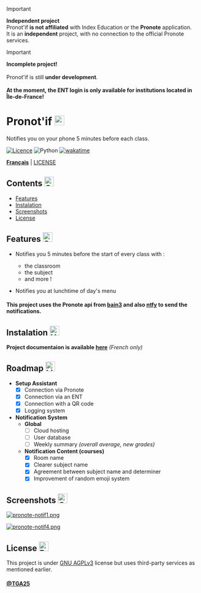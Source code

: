> [!IMPORTANT]
>**Independent project** <br>
>Pronot'if **is not affiliated** with Index Education or the **Pronote** application.   
>It is an **independent** project, with no connection to the official Pronote services.

> [!IMPORTANT]  
> **Incomplete project!** <br>  
> Pronot'if is still **under development**.<br>  
> **At the moment, the ENT login is only available for institutions located in Île-de-France!**

# Pronot'if <img src="https://raw.githubusercontent.com/Tarikul-Islam-Anik/Animated-Fluent-Emojis/master/Emojis/Objects/Books.png" alt="Books" width="25" height="25" />

Notifies you on your phone 5 minutes before each class.

[![Licence](https://img.shields.io/github/license/Ileriayo/markdown-badges?style=for-the-badge)](./LICENSE)
![Python](https://img.shields.io/badge/python-3670A0?style=for-the-badge&logo=python&logoColor=ffdd54)
[![wakatime](https://wakatime.com/badge/github/TGA25dev/Pronotif.svg?style=for-the-badge)](https://wakatime.com/badge/github/TGA25dev/Pronotif)

[**Français**](README.md) | [LICENSE](LICENSE)

## Contents <img src="https://raw.githubusercontent.com/Tarikul-Islam-Anik/Animated-Fluent-Emojis/master/Emojis/Objects/Clipboard.png" alt="Clipboard" width="25" height="25" />

- [Features](https://github.com/TGA25dev/Pronotif/blob/main/README_EN.md#features--)
- [Instalation](https://github.com/TGA25dev/Pronotif/blob/main/README_EN.md#instalation-)
- [Screenshots](https://github.com/TGA25dev/Pronotif/blob/main/README_EN.md#screenshots-)
- [License](https://github.com/TGA25dev/Pronotif/blob/main/README_EN.md#license-)

## Features  <img src="https://raw.githubusercontent.com/Tarikul-Islam-Anik/Animated-Fluent-Emojis/master/Emojis/Travel%20and%20places/Glowing%20Star.png" alt="Glowing Star" width="25" height="25" />

- Notifies you 5 minutes before the start of every class with :
  - the classroom
  - the subject
  - and more !

- Notifies you at lunchtime of day's menu

#### This project uses the Pronote api from [bain3](https://github.com/bain3/pronotepy) and also [ntfy](https://ntfy.sh/) to send the notifications.

## Instalation <img src="https://raw.githubusercontent.com/Tarikul-Islam-Anik/Animated-Fluent-Emojis/master/Emojis/Objects/Hammer%20and%20Wrench.png" alt="Hammer and Wrench" width="25" height="25" />

**Project documentaion is available [here](https://pronote-class-notifier-doc.gitbook.io/pronote-class-notifier-doc/)** *(French only)*

## Roadmap <img src="https://raw.githubusercontent.com/Tarikul-Islam-Anik/Animated-Fluent-Emojis/master/Emojis/Objects/Light%20Bulb.png" alt="Light Bulb" width="25" height="25" />

- **Setup Assistant**
  - [x] Connection via Pronote 
  - [x] Connection via an ENT
  - [x] Connection with a QR code
  - [x] Logging system
 
- **Notification System** 
  - **Global**
    - [ ] Cloud hosting
    - [ ] User database
    - [ ] Weekly summary *(overall average, new grades)*

  - **Notification Content (courses)**
    - [x] Room name
    - [x] Clearer subject name
    - [x] Agreement between subject name and determiner
    - [x] Improvement of random emoji system
    
## Screenshots <img src="https://raw.githubusercontent.com/Tarikul-Islam-Anik/Animated-Fluent-Emojis/master/Emojis/Objects/Camera%20with%20Flash.png" alt="Camera with Flash" width="25" height="25" />

[![pronote-notif1.png](https://i.postimg.cc/ryPRpXkS/pronote-notif1.png)](https://postimg.cc/Cdbxv2d1)

[![pronote-notif4.png](https://i.postimg.cc/4ymK1wz7/pronote-notif4.png)](https://postimg.cc/D43yvrpn)

## License <img src="https://raw.githubusercontent.com/Tarikul-Islam-Anik/Animated-Fluent-Emojis/master/Emojis/Objects/Page%20with%20Curl.png" alt="Page with Curl" width="25" height="25" />

This project is under [GNU AGPLv3](./LICENSE) license but uses third-party services as mentioned earlier.

#### [@TGA25](https://www.github.com/tga25-dev) 